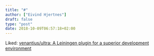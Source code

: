 ```yaml
---
title: "#"
author: ["Eivind Hjertnes"]
draft: false
type: "post"
date: 2018-10-09T06:57:18+02:00
---
```


Liked: [venantius/ultra: A
Leiningen plugin for a superior development environment](https://github.com/venantius/ultra)
